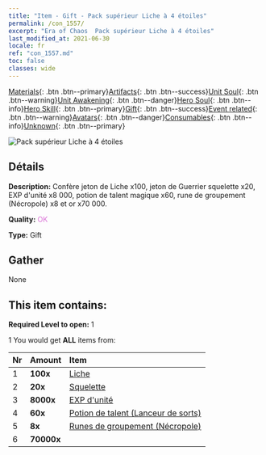 ```yaml
---
title: "Item - Gift - Pack supérieur Liche à 4 étoiles"
permalink: /con_1557/
excerpt: "Era of Chaos  Pack supérieur Liche à 4 étoiles"
last_modified_at: 2021-06-30
locale: fr
ref: "con_1557.md"
toc: false
classes: wide
---
```

 [Materials](/ItemsFR/){: .btn .btn--primary}[Artifacts](/ItemsFR/Artifacts/){: .btn .btn--success}[Unit Soul](/ItemsFR/UnitSoul/){: .btn .btn--warning}[Unit Awakening](/ItemsFR/UnitAwakening/){: .btn .btn--danger}[Hero Soul](/ItemsFR/HeroSoul/){: .btn .btn--info}[Hero Skill](/ItemsFR/HeroSkill/){: .btn .btn--primary}[Gift](/ItemsFR/Gift/){: .btn .btn--success}[Event related](/ItemsFR/Events/){: .btn .btn--warning}[Avatars](/ItemsFR/Avatars/){: .btn .btn--danger}[Consumables](/ItemsFR/Consumables/){: .btn .btn--info}[Unknown](/ItemsFR/Unknown/){: .btn .btn--primary}

 ![Pack supérieur Liche à 4 étoiles](/images/t/i_907167.png)

## Détails
 **Description:** Confère jeton de Liche x100, jeton de Guerrier squelette x20, EXP d'unité x8 000, potion de talent magique x60, rune de groupement (Nécropole) x8 et or x70 000.

 **Quality:** <span style="color: #DA70D6">OK</span>

 **Type:** Gift

## Gather

  None

## This item contains:

 **Required Level to open:** 1

 1 You would get **ALL** items  from:

  | Nr | Amount |     Item    |
  |:---|:-------|:------------|
  | 1 |  **100x** | [Liche](/ItemsFR/unt_212/) |  | 
  | 2 |  **20x** | [Squelette](/ItemsFR/unt_208/) |  | 
  | 3 |  **8000x** | [EXP d'unité](/ItemsFR/con_902/) |  | 
  | 4 |  **60x** | [Potion de talent (Lanceur de sorts)](/ItemsFR/con_790/) |  | 
  | 5 |  **8x** | [Runes de groupement (Nécropole)](/ItemsFR/con_755/) |  | 
  | 6 |  **70000x** | <i class="fas fa-coins"/> |  | 
